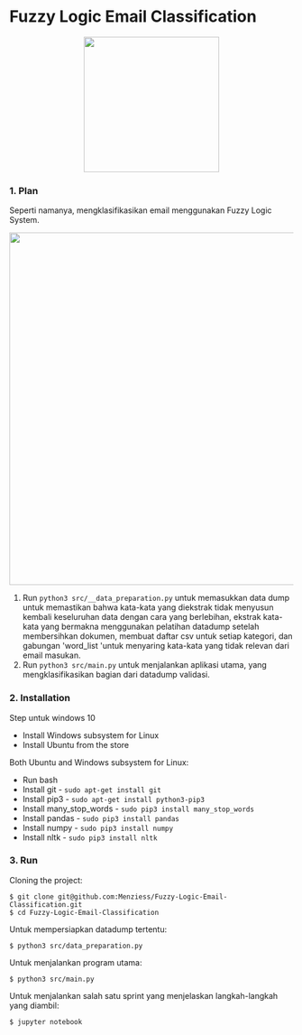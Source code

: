 # Fuzzy Logic Email Classification

<p align="center"><img width="240" src="https://i.imgur.com/BEJpU4k.png"></p>

### 1. Plan

Seperti namanya, mengklasifikasikan email menggunakan Fuzzy Logic System.
<a href="https://github.com/Menziess/Fuzzy-Logic-Email-Classification/blob/master/report/group_7_draftreport.pdf">
  <p align="center"><img width="625" src="https://i.imgur.com/HYQRXDK.jpg"></p>
</a>

1. Run ```python3 src/__data_preparation.py``` untuk memasukkan data dump untuk memastikan bahwa kata-kata yang diekstrak tidak menyusun kembali keseluruhan data dengan cara yang berlebihan, ekstrak kata-kata yang bermakna menggunakan pelatihan datadump setelah membersihkan dokumen, membuat daftar csv untuk setiap kategori, dan gabungan 'word_list 'untuk menyaring kata-kata yang tidak relevan dari email masukan.
2. Run ```python3 src/main.py``` untuk menjalankan aplikasi utama, yang mengklasifikasikan bagian dari datadump validasi.

### 2. Installation

Step untuk windows 10

- Install Windows subsystem for Linux
- Install Ubuntu from the store

Both Ubuntu and Windows subsystem for Linux:

- Run bash
- Install git - ```sudo apt-get install git```
- Install pip3 - ```sudo apt-get install python3-pip3```
- Install many_stop_words - ```sudo pip3 install many_stop_words```
- Install pandas - ```sudo pip3 install pandas```
- Install numpy - ```sudo pip3 install numpy```
- Install nltk - ```sudo pip3 install nltk```

### 3. Run

Cloning the project:

    $ git clone git@github.com:Menziess/Fuzzy-Logic-Email-Classification.git
    $ cd Fuzzy-Logic-Email-Classification

Untuk mempersiapkan datadump tertentu:

    $ python3 src/data_preparation.py

Untuk menjalankan program utama:

    $ python3 src/main.py

Untuk menjalankan salah satu sprint yang menjelaskan langkah-langkah yang diambil:

    $ jupyter notebook
